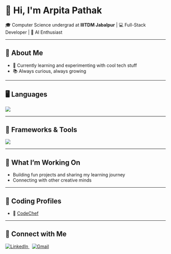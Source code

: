 # 👋 Hi, I'm Arpita Pathak

🎓 Computer Science undergrad at **IIITDM Jabalpur** | 💻 Full-Stack Developer | 🤖 AI Enthusiast  

---

## 🚀 About Me

- 🎒 Currently learning and experimenting with cool tech stuff  
- 📚 Always curious, always growing  

---

## 🖥️ Languages

<p align="left">
  <img src="https://skillicons.dev/icons?i=c,cpp,python,java,javascript,php,mysql,html,css&theme=dark" />
</p>

---

## 🔧 Frameworks & Tools

<p align="left">
  <img src="https://skillicons.dev/icons?i=react,reactnative,nodejs,express,django,mongodb,mysql,firebase,git,github,vscode,postman,androidstudio,docker,linux&theme=dark" />
</p>

---

## 🌈 What I’m Working On

- Building fun projects and sharing my learning journey  
- Connecting with other creative minds  

---

## 🧠 Coding Profiles

- 🔗 [CodeChef](https://www.codechef.com/users/arpita2025)

---

## 🤝 Connect with Me

<p align="left">
  <a href="https://www.linkedin.com/in/arpita-pathak-48a47122b/" target="_blank">
    <img alt="LinkedIn" src="https://img.shields.io/badge/LinkedIn-0077B5?style=for-the-badge&logo=linkedin&logoColor=white"/>
  </a>
  &nbsp;
  <a href="mailto:pathakarpita867@gmail.com" target="_blank">
    <img alt="Gmail" src="https://img.shields.io/badge/Gmail-D14836?style=for-the-badge&logo=gmail&logoColor=white"/>
  </a>
</p>

